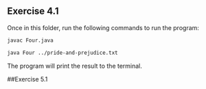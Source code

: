 ## Exercise 4.1

Once in this folder, run the following commands to run the program:

```bash
javac Four.java

java Four ../pride-and-prejudice.txt
```

The program will print the result to the terminal. 

##Exercise 5.1
